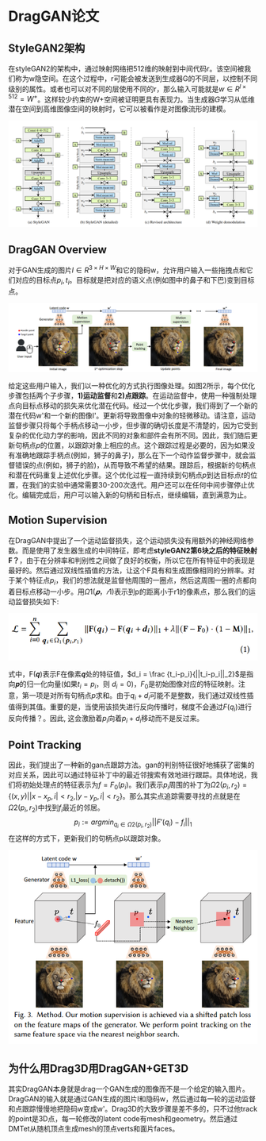 # DragGAN论文
## StyleGAN2架构
在styleGAN2的架构中，通过映射网络把512维的映射到中间代码r。该空间被我们称为w隐空间。在这个过程中，r可能会被发送到生成器G的不同层，以控制不同级别的属性。或者也可以对不同的层使用不同的r，那么输入可能就是$w∈R^{l×512} = W^+$。这样较少约束的W+空间被证明更具有表现力。当生成器𝐺学习从低维潜在空间到高维图像空间的映射时，它可以被看作是对图像流形的建模。

![styleGAN2](./images/styleGAN2.PNG)

## DragGAN Overview
对于GAN生成的图片$I∈R^{3×H×W}$和它的隐码w，允许用户输入一些拖拽点和它们对应的目标点${p_i, t_i}$。目标就是把对应的语义点(例如图中的鼻子和下巴)变到目标点。

![dragGAN](./images/dragGAN%20pipeline.PNG)

给定这些用户输入，我们以一种优化的方式执行图像处理。如图2所示，每个优化步骤包括两个子步骤，**1)运动监督**和**2)点跟踪**。在运动监督中，使用一种强制处理点向目标点移动的损失来优化潜在代码。经过一个优化步骤，我们得到了一个新的潜在代码w'和一个新的图像I'。更新将导致图像中对象的轻微移动。请注意，运动监督步骤只将每个手柄点移动一小步，但步骤的确切长度是不清楚的，因为它受到复杂的优化动力学的影响，因此不同的对象和部件会有所不同。因此，我们随后更新句柄点${p}$的位置，以跟踪对象上相应的点。这个跟踪过程是必要的，因为如果没有准确地跟踪手柄点(例如，狮子的鼻子)，那么在下一个动作监督步骤中，就会监督错误的点(例如，狮子的脸)，从而导致不希望的结果。跟踪后，根据新的句柄点和潜在代码重复上述优化步骤。这个优化过程一直持续到句柄点${p}$到达目标点${t}$的位置，在我们的实验中通常需要30-200次迭代。用户还可以在任何中间步骤停止优化。编辑完成后，用户可以输入新的句柄和目标点，继续编辑，直到满意为止。

## Motion Supervision
在DragGAN中提出了一个运动监督损失，这个运动损失没有用额外的神经网络参数。而是使用了发生器生成的中间特征，即考虑**styleGAN2第6块之后的特征映射F？**，由于在分辨率和判别性之间做了良好的权衡，所以它在所有特征中的表现是最好的。然后通过双线性插值的方法，让这个F具有和生成图像相同的分辨率。对于某个特征点$p_i$，我们的想法就是监督他周围的一圈点，然后这周围一圈的点都向着目标点移动一小步。用$Ω1(𝒑，𝑟1)$表示到p的距离小于r1的像素点，那么我们的运动监督损失如下:

![motion supervision loss](./images/motion%20supervision%20loss.PNG)

式中，F(𝒒)表示F在像素𝒒处的特征值，$d_i = \frac {t_i-p_i}{||t_i-p_i||_2}$是指向𝒑的归一化向量(如果$t_i = p_i$，则 $d_i= 0$)，$F_0$是初始图像对应的特征映射。注意，第一项是对所有句柄点$p$求和。由于$q_i+d_i$可能不是整数，我们通过双线性插值得到其值。重要的是，当使用该损失进行反向传播时，梯度不会通过$F(q_i)$进行反向传播？。因此, 这会激励着$p_i$向着$p_i+d_i$移动而不是反过来。

## Point Tracking
因此，我们提出了一种新的gan点跟踪方法。gan的判别特征很好地捕获了密集的对应关系，因此可以通过特征补丁中的最近邻搜索有效地进行跟踪。具体地说，我们将初始处理点的特征表示为$f= F_0(p_i)$。我们表示$p_i$周围的补丁为$Ω2(p_i,r_2) = \{(x,y) | |x-x_p, i| < r_2, |y-y_p, i| < r_2\}$。那么其实点追踪需要寻找的点就是在$Ω2(p_i,r_2)$中找到$f_i$最近的邻居。
$$
p_i := argmin_{q_i∈Ω2(p_i,r_2)}||F'(q_i)-f_i||_1
$$
在这样的方式下，更新我们的句柄点p以跟踪对象。

![point tracking](./images/dragGAN-thoughts.PNG)

## 为什么用Drag3D用DragGAN+GET3D
其实DragGAN本身就是drag一个GAN生成的图像而不是一个给定的输入图片。DragGAN的输入就是通过GAN生成的图片I和隐码w，然后通过每一轮的运动监督和点跟踪慢慢地把隐码w变成w'。Drag3D的大致步骤是差不多的，只不过他track的point是3D点，每一轮修改的latent code有mesh和geometry。然后通过DMTet从随机顶点生成mesh的顶点verts和面片faces。